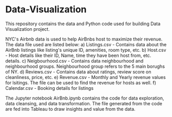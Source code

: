 # Data-Visualization
This repository contains the data and Python code used for building Data Visualization project.

NYC's Airbnb data is used to help AirBnbs host to maximize their revenue. The data file used are listed below:
a) Listings.csv - Contains data about the AirBnb listings like listing's unique ID, amenities, room type, etc.
b) Host.csv - Host details like their ID, Name, time they have been host from, etc. details.
c) Neigbourhood.csv - Contains data neighbourhood and neighbourhood groups. Neighbourhood group refers to the 5 main borughs of NY.
d) Reviews.csv - Contains data about ratings, review score on cleanliness, price, etc.
e) Revenue.csv - Monthly and Yearly revenue values for lsitings. The file can be used to find the revenue for hosts as well.
f) Calendar.csv - Booking details for listings

The Jupyter notebook AirBnb.ipynb contains the code for data exploration, data cleansing, and data transformation. The file generated from the code are fed into Tableau to draw insights and value from the data.
